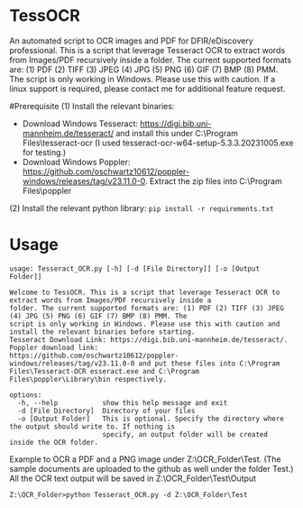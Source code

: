 # TessOCR
An automated script to OCR images and PDF for DFIR/eDiscovery professional. 
This is a script that leverage Tesseract OCR to extract words from Images/PDF recursively inside a folder. 
The current supported formats are: 
(1) PDF 
(2) TIFF 
(3) JPEG 
(4) JPG 
(5) PNG 
(6) GIF 
(7) BMP 
(8) PMM. 
The script is only working in Windows. Please use this with caution. If a linux support is required, please contact me for additional feature request. 

#Prerequisite
(1) Install the relevant binaries: 
- Download Windows Tesseract: https://digi.bib.uni-mannheim.de/tesseract/ and install this under C:\Program Files\tesseract-ocr (I used tesseract-ocr-w64-setup-5.3.3.20231005.exe for testing.) 
- Download Windows Poppler: https://github.com/oschwartz10612/poppler-windows/releases/tag/v23.11.0-0. Extract the zip files into C:\Program Files\poppler

(2) Install the relevant python library: 
```pip install -r requirements.txt```

# Usage 
```
usage: Tesseract_OCR.py [-h] [-d [File Directory]] [-o [Output Folder]]

Welcome to TessOCR. This is a script that leverage Tesseract OCR to extract words from Images/PDF recursively inside a
folder. The current supported formats are: (1) PDF (2) TIFF (3) JPEG (4) JPG (5) PNG (6) GIF (7) BMP (8) PMM. The
script is only working in Windows. Please use this with caution and install the relevant binaries before starting.
Tesseract Download Link: https://digi.bib.uni-mannheim.de/tesseract/. Poppler download link:
https://github.com/oschwartz10612/poppler-windows/releases/tag/v23.11.0-0 and put these files into C:\Program
Files\Tesseract-OCR esseract.exe and C:\Program Files\poppler\Library\bin respectively.

options:
  -h, --help           show this help message and exit
  -d [File Directory]  Directory of your files
  -o [Output Folder]   This is optional. Specify the directory where the output should write to. If nothing is
                       specify, an output folder will be created inside the OCR folder.
 ```

Example to OCR a PDF and a PNG image under Z:\OCR_Folder\Test. (The sample documents are uploaded to the github as well under the folder Test.) All the OCR text output will be saved in Z:\OCR_Folder\Test\Output
```
Z:\OCR_Folder>python Tesseract_OCR.py -d Z:\OCR_Folder\Test

 ```
